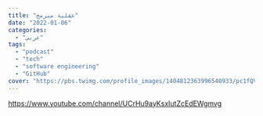```yaml
---
title: "عقلية مبرمج"
date: "2022-01-06"
categories:
  - "عربي"
tags:
  - "podcast"
  - "tech"
  - "software engineering"
  - "GitHub"
cover: "https://pbs.twimg.com/profile_images/1404812363996540933/pc1fQV4Q_400x400.png"
---
```


https://www.youtube.com/channel/UCrHu9ayKsxIutZcEdEWgmvg
